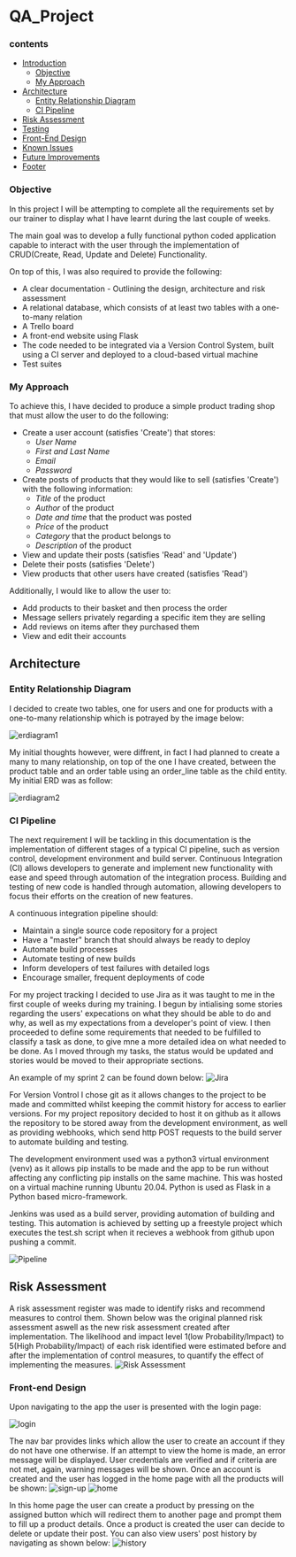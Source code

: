 # QA_Project

### contents 
* [Introduction](#introduction)
    * [Objective](#Objective)
    * [My Approach](#my-approach)
* [Architecture](#architecture)
   * [Entity Relationship Diagram](#entity-relationship-diagram)
   * [CI Pipeline](#ci-pipeline)
* [Risk Assessment](#risk-assessment)
* [Testing](#testing)
* [Front-End Design](#front-end-design)
* [Known Issues](#known-issues)
* [Future Improvements](#future-improvements)
* [Footer](#footer)

### Objective
In this project I will be attempting to complete all the requirements set by our trainer to display what I have learnt during the last couple of weeks. 

The main goal was to develop a fully functional python coded application capable to interact with the user through the implementation of CRUD(Create, Read, Update and Delete) Functionality.

On top of this, I was also required to provide the following:
* A clear documentation - Outlining the design, architecture and risk assessment
* A relational database, which consists of at least two tables with a one-to-many relation
* A Trello board
* A front-end website using Flask
* The code needed to be integrated via a Version Control System, built using a CI server and deployed to a cloud-based virtual machine
* Test suites 

### My Approach
To achieve this, I have decided to produce a simple product trading shop that must allow the user to do the following:
* Create a user account (satisfies 'Create') that stores:
   * *User Name*
   * *First and Last Name*
   * *Email*
   * *Password*
* Create posts of products that they would like to sell (satisfies 'Create') with the following information:
   * *Title* of the product
   * *Author* of the product
   * *Date and time* that the product was posted
   * *Price* of the product
   * *Category* that the product belongs to
   * *Description* of the product 
* View and update their posts (satisfies 'Read' and 'Update')
* Delete their posts (satisfies 'Delete')
* View products that other users have created (satisfies 'Read')

Additionally, I would like to allow the user to:
* Add products to their basket and then process the order
* Message sellers privately regarding a specific item they are selling
* Add reviews on items after they purchased them
* View and edit their accounts 


## Architecture
### Entity Relationship Diagram
I decided to create two tables, one for users and one for products with a one-to-many relationship which is potrayed by the image below:  

![erdiagram1](https://github.com/Zaksk/QA_Project/blob/main/erd.png)

My initial thoughts however, were diffrent, in fact I had planned to create a many to many relationship, on top of the one I have created, between the product table and an order table using an order_line table as the child entity. My initial ERD was as follow:

![erdiagram2](https://github.com/Zaksk/QA_Project/blob/main/erd2.png)


### CI Pipeline
The next requirement I will be tackling in this documentation is the implementation of different stages of a typical CI pipeline, such as version control, development environment and build server. Continuous Integration (CI) allows developers to generate and implement new functionality with ease and speed through automation of the integration process. Building and testing of new code is handled through automation, allowing developers to focus their efforts on the creation of new features.

A continuous integration pipeline should:
* Maintain a single source code repository for a project
* Have a "master" branch that should always be ready to deploy
* Automate build processes
* Automate testing of new builds
* Inform developers of test failures with detailed logs
* Encourage smaller, frequent deployments of code

For my project tracking I decided to use Jira as it was taught to me in the first couple of weeks during my training. I begun by intialising some stories regarding the users' expecations on what they should be able to do and why, as well as my expectations from a developer's point of view. I then proceeded to define some requirements that needed to be fulfilled to classify a task as done, to give mne a more detailed idea on what needed to be done. As I moved through my tasks, the status would be updated and stories would be moved to their appropriate sections.

An example of my sprint 2 can be found down below:
![Jira](https://github.com/Zaksk/QA_Project/blob/main/jiraboard.png)  

For Version Vontrol I chose git as it allows changes to the project to be made and committed whilst keeping the commit history for access to earlier versions. For my project repository decided to host it on github as it allows the repository to be stored away from the development environment, as well as providing webhooks, which send http POST requests to the build server to automate building and testing.

The development environment used was a python3 virtual environment (venv) as it allows pip installs to be made and the app to be run without affecting any conflicting pip installs on the same machine. This was hosted on a virtual machine running Ubuntu 20.04. Python is used as Flask in a Python based micro-framework. 

Jenkins was used as a build server, providing automation of building and testing. This automation is achieved by setting up a freestyle project which executes the test.sh script when it recieves a webhook from github upon pushing a commit.

![Pipeline](https://github.com/Zaksk/QA_Project/blob/main/pipeline.png)


## Risk Assessment
A risk assessment register was made to identify risks and recommend measures to control them. Shown below was the original planned risk assessment aswell as the
new risk assessment created after implementation. 
The likelihood and impact level 1(low Probability/Impact) to 5(High Probability/Impact) of each risk identified were estimated before and after the implementation of control measures, to quantify the effect of implementing the measures.
![Risk Assessment](https://github.com/Zaksk/QA_Project/blob/main/risk_ass.png)


### Front-end Design 
Upon navigating to the app the user is presented with the login page:

![login](https://github.com/Zaksk/QA_Project/blob/main/login.png)

The nav bar provides links which allow the user to create an account if they do not have one otherwise. If an attempt to view the home is made, an error message will be displayed. User credentials are verified and if criteria are not met, again, warning messages will be shown. Once an account is created and the user has logged in the home page with all the products will be shown:
![sign-up](https://github.com/Zaksk/QA_Project/blob/main/sign_up.png)
![home](https://github.com/Zaksk/QA_Project/blob/main/home.png)

In this home page the user can create a product by pressing on the assigned button which will redirect them to another page and prompt them to fill up a product details.
Once a product is created the user can decide to delete or update their post.
You can also view users' post history by navigating as shown below:
![history](https://github.com/Zaksk/QA_Project/blob/main/new_top.png)